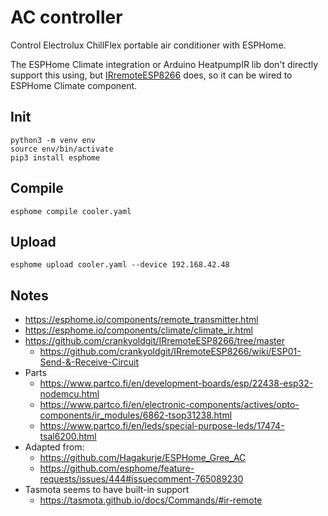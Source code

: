 # AC controller

Control Electrolux ChillFlex portable air conditioner with ESPHome.

The ESPHome Climate integration or Arduino HeatpumpIR lib don't directly support
this using, but [IRremoteESP8266](https://github.com/crankyoldgit/IRremoteESP8266/)
does, so it can be wired to ESPHome Climate component.

## Init

```
python3 -m venv env
source env/bin/activate
pip3 install esphome
```

## Compile

`esphome compile cooler.yaml`

## Upload

`esphome upload cooler.yaml --device 192.168.42.48`

## Notes

- https://esphome.io/components/remote_transmitter.html
- https://esphome.io/components/climate/climate_ir.html
- https://github.com/crankyoldgit/IRremoteESP8266/tree/master
  - https://github.com/crankyoldgit/IRremoteESP8266/wiki/ESP01-Send-&-Receive-Circuit
- Parts
  - https://www.partco.fi/en/development-boards/esp/22438-esp32-nodemcu.html
  - https://www.partco.fi/en/electronic-components/actives/opto-components/ir_modules/6862-tsop31238.html
  - https://www.partco.fi/en/leds/special-purpose-leds/17474-tsal6200.html
- Adapted from:
  - https://github.com/Hagakurje/ESPHome_Gree_AC
  - https://github.com/esphome/feature-requests/issues/444#issuecomment-765089230
- Tasmota seems to have built-in support
  - https://tasmota.github.io/docs/Commands/#ir-remote
